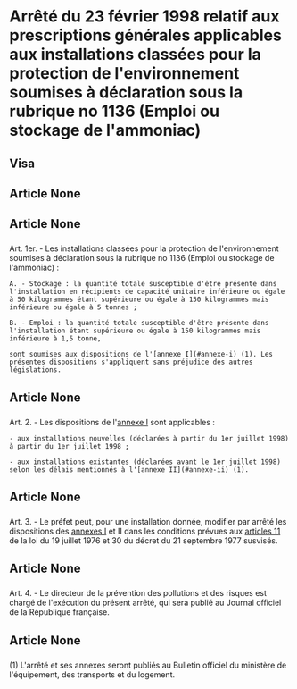# Arrêté du 23 février 1998 relatif aux prescriptions générales applicables aux installations classées pour la protection de l'environnement soumises à déclaration sous la rubrique no 1136 (Emploi ou stockage de l'ammoniac)

## Visa

## Article None

### 



## Article None

### 

Art. 1er. -  Les installations classées pour la protection de l'environnement soumises à déclaration sous la rubrique no 1136 (Emploi ou stockage de l'ammoniac) :

    A. - Stockage : la quantité totale susceptible d'être présente dans l'installation en récipients de capacité unitaire inférieure ou égale à 50 kilogrammes étant supérieure ou égale à 150 kilogrammes mais inférieure ou égale à 5 tonnes ;

    B. - Emploi : la quantité totale susceptible d'être présente dans l'installation étant supérieure ou égale à 150 kilogrammes mais inférieure à 1,5 tonne,

    sont soumises aux dispositions de l'[annexe I](#annexe-i) (1). Les présentes dispositions s'appliquent sans préjudice des autres législations.

## Article None

### 

Art. 2. -  Les dispositions de l'[annexe I](#annexe-i) sont applicables :

    - aux installations nouvelles (déclarées à partir du 1er juillet 1998) à partir du 1er juillet 1998 ;

    - aux installations existantes (déclarées avant le 1er juillet 1998) selon les délais mentionnés à l'[annexe II](#annexe-ii) (1).

## Article None

### 

Art. 3. -  Le préfet peut, pour une installation donnée, modifier par arrêté les dispositions des [annexes I](#annexe-i) et II dans les conditions prévues aux [articles 11](https://aida.ineris.fr/consultation_document/2193#Article_11) de la loi du 19 juillet 1976 et 30 du décret du 21 septembre 1977 susvisés.

## Article None

### 

Art. 4. -  Le directeur de la prévention des pollutions et des risques est chargé de l'exécution du présent arrêté, qui sera publié au Journal officiel de la République française.

## Article None

### 

(1) L'arrêté et ses annexes seront publiés au Bulletin officiel du ministère de l'équipement, des transports et du logement.